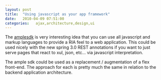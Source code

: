 ```yaml
---
layout: post
title:  "Using javascript as your app framework"
date:   2010-04-09 07:51:00
categories:   ajax,architecture,design,ui
---
```

<p>The <a href="http://www.amplesdk.com/">amplesdk</a> is very interesting idea that you can use all javascript and markup languages to provide a RIA feel to a web application. This could be used nicely with the new spring 3.0 REST annotations if you want to just serve pages that react to xul, json, etc... via javascript interpretation.</p>
<p>The ample sdk could be used as a replacement / augmentation of a flex front-end. The approach for each is pretty much the same in relation to the backend application architecture.</p>

